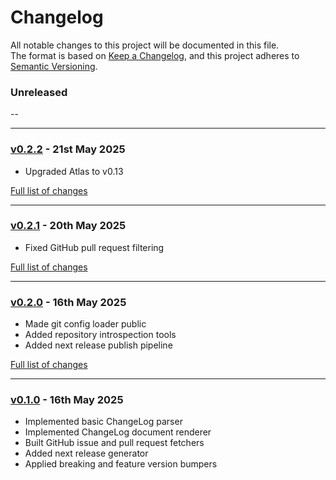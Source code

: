 # Changelog

All notable changes to this project will be documented in this file.<br>
The format is based on [Keep a Changelog](https://keepachangelog.com/en/1.0.0/),
and this project adheres to [Semantic Versioning](https://semver.org/spec/v2.0.0.html).

### Unreleased
--

---

### [v0.2.2](https://github.com/decodelabs/chronicle/commits/v0.2.2) - 21st May 2025

- Upgraded Atlas to v0.13

[Full list of changes](https://github.com/decodelabs/chronicle/compare/v0.2.1...v0.2.2)

---

### [v0.2.1](https://github.com/decodelabs/chronicle/commits/v0.2.1) - 20th May 2025

- Fixed GitHub pull request filtering

[Full list of changes](https://github.com/decodelabs/chronicle/compare/v0.2.0...v0.2.1)

---

### [v0.2.0](https://github.com/decodelabs/chronicle/commits/v0.2.0) - 16th May 2025

- Made git config loader public
- Added repository introspection tools
- Added next release publish pipeline

[Full list of changes](https://github.com/decodelabs/chronicle/compare/v0.1.0...v0.2.0)

---

### [v0.1.0](https://github.com/decodelabs/chronicle/commits/v0.1.0) - 16th May 2025

- Implemented basic ChangeLog parser
- Implemented ChangeLog document renderer
- Built GitHub issue and pull request fetchers
- Added next release generator
- Applied breaking and feature version bumpers
